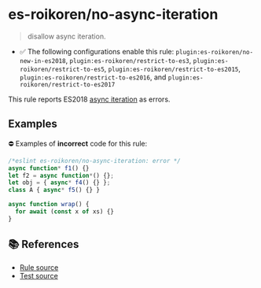 # es-roikoren/no-async-iteration
> disallow async iteration.

- ✅ The following configurations enable this rule: `plugin:es-roikoren/no-new-in-es2018`, `plugin:es-roikoren/restrict-to-es3`, `plugin:es-roikoren/restrict-to-es5`, `plugin:es-roikoren/restrict-to-es2015`, `plugin:es-roikoren/restrict-to-es2016`, and `plugin:es-roikoren/restrict-to-es2017`

This rule reports ES2018 [async iteration](https://github.com/tc39/proposal-async-iteration#readme) as errors.

## Examples

⛔ Examples of **incorrect** code for this rule:

```js
/*eslint es-roikoren/no-async-iteration: error */
async function* f1() {}
let f2 = async function*() {};
let obj = { async* f4() {} };
class A { async* f5() {} }

async function wrap() {
  for await (const x of xs) {}
}
```

## 📚 References

- [Rule source](https://github.com/roikoren755/eslint-plugin-es/blob/v2.0.4/src/rules/no-async-iteration.ts)
- [Test source](https://github.com/roikoren755/eslint-plugin-es/blob/v2.0.4/tests/src/rules/no-async-iteration.ts)
